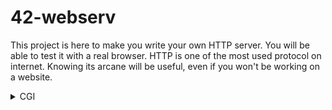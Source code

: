 # 42-webserv
This project is here to make you write your own HTTP server. You will be able to test it with a real browser. HTTP is one of the most used protocol on internet. Knowing its arcane will be useful, even if you won't be working on a website.

<details>
  <summary>CGI</summary>
Общий интерфейс шлюза (CGI) — это интерфейс между вашим веб-сервером и программами, которые вы пишете. CGI позволяет этим программам обрабатывать HTML-формы или другие данные, поступающие от клиентов, а затем позволяет программам CGI отправлять ответ обратно клиенту. Ответом могут быть HTML-документы, GIF-файлы, видеоклипы или любые данные, которые может просматривать клиентский браузер. Это делает ваши веб-страницы интерактивными с пользователем.

Слово шлюз используется для описания соединения между вашей программой и вашим HTTP (веб) сервером. Как ворота в заборе между двумя полями, CGI находится между вашей программой и сервером.
</details>
